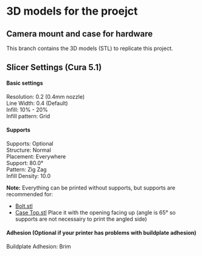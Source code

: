 # 3D models for the proejct
## Camera mount and case for hardware
This branch contains the 3D models (STL) to replicate this project.

## Slicer Settings (Cura 5.1)
#### Basic settings
Resolution: 0.2 (0.4mm nozzle)\
Line Width: 0.4 (Default)\
Infill: 10% - 20%\
Infill pattern: Grid

#### Supports

Supports: Optional\
Structure: Normal\
Placement: Everywhere\
Support: 80.0°\
Pattern: Zig Zag\
Infill Density: 10.0

**Note:** Everything can be printed without supports, but supports are recommended for:
- [Bolt.stl](https://github.com/Sabshine/Python-Checkers-Robot/blob/3d-models/Checkers%20Computer%20-%20Case/Button%20Holders/Bolt.stl)
- [Case Top.stl](https://github.com/Sabshine/Python-Checkers-Robot/blob/3d-models/Checkers%20Computer%20-%20Case/Case/Case%20Top.stl) Place it with the opening facing up (angle is 65° so supports are not necessairy to print the angled side)

#### Adhesion (Optional if your printer has problems with buildplate adhesion)
Buildplate Adhesion: Brim
